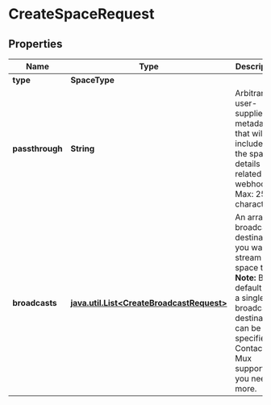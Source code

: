 

# CreateSpaceRequest

## Properties

Name | Type | Description | Notes
------------ | ------------- | ------------- | -------------
**type** | **SpaceType** |  |  [optional]
**passthrough** | **String** | Arbitrary user-supplied metadata that will be included in the space details and related webhooks. Max: 255 characters. |  [optional]
**broadcasts** | [**java.util.List&lt;CreateBroadcastRequest&gt;**](CreateBroadcastRequest.md) | An array of broadcast destinations you want to stream the space to. **Note:** By default only a single broadcast destination can be specified. Contact Mux support if you need more. |  [optional]



